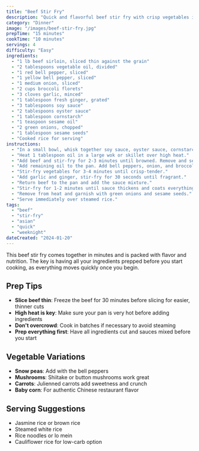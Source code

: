 ```yaml
---
title: "Beef Stir Fry"
description: "Quick and flavorful beef stir fry with crisp vegetables in a savory sauce. Perfect for busy weeknight dinners."
category: "Dinner"
image: "/images/beef-stir-fry.jpg"
prepTime: "15 minutes"
cookTime: "10 minutes"
servings: 4
difficulty: "Easy"
ingredients:
  - "1 lb beef sirloin, sliced thin against the grain"
  - "2 tablespoons vegetable oil, divided"
  - "1 red bell pepper, sliced"
  - "1 yellow bell pepper, sliced"
  - "1 medium onion, sliced"
  - "2 cups broccoli florets"
  - "3 cloves garlic, minced"
  - "1 tablespoon fresh ginger, grated"
  - "3 tablespoons soy sauce"
  - "2 tablespoons oyster sauce"
  - "1 tablespoon cornstarch"
  - "1 teaspoon sesame oil"
  - "2 green onions, chopped"
  - "1 tablespoon sesame seeds"
  - "Cooked rice for serving"
instructions:
  - "In a small bowl, whisk together soy sauce, oyster sauce, cornstarch, and sesame oil. Set aside."
  - "Heat 1 tablespoon oil in a large wok or skillet over high heat."
  - "Add beef and stir-fry for 2-3 minutes until browned. Remove and set aside."
  - "Add remaining oil to the pan. Add bell peppers, onion, and broccoli."
  - "Stir-fry vegetables for 3-4 minutes until crisp-tender."
  - "Add garlic and ginger, stir-fry for 30 seconds until fragrant."
  - "Return beef to the pan and add the sauce mixture."
  - "Stir-fry for 1-2 minutes until sauce thickens and coats everything."
  - "Remove from heat and garnish with green onions and sesame seeds."
  - "Serve immediately over steamed rice."
tags:
  - "beef"
  - "stir-fry"
  - "asian"
  - "quick"
  - "weeknight"
dateCreated: "2024-01-20"
---
```


This beef stir fry comes together in minutes and is packed with flavor and nutrition. The key is having all your ingredients prepped before you start cooking, as everything moves quickly once you begin.

## Prep Tips

- **Slice beef thin**: Freeze the beef for 30 minutes before slicing for easier, thinner cuts
- **High heat is key**: Make sure your pan is very hot before adding ingredients
- **Don't overcrowd**: Cook in batches if necessary to avoid steaming
- **Prep everything first**: Have all ingredients cut and sauces mixed before you start

## Vegetable Variations

- **Snow peas**: Add with the bell peppers
- **Mushrooms**: Shiitake or button mushrooms work great
- **Carrots**: Julienned carrots add sweetness and crunch
- **Baby corn**: For authentic Chinese restaurant flavor

## Serving Suggestions

- Jasmine rice or brown rice
- Steamed white rice
- Rice noodles or lo mein
- Cauliflower rice for low-carb option
